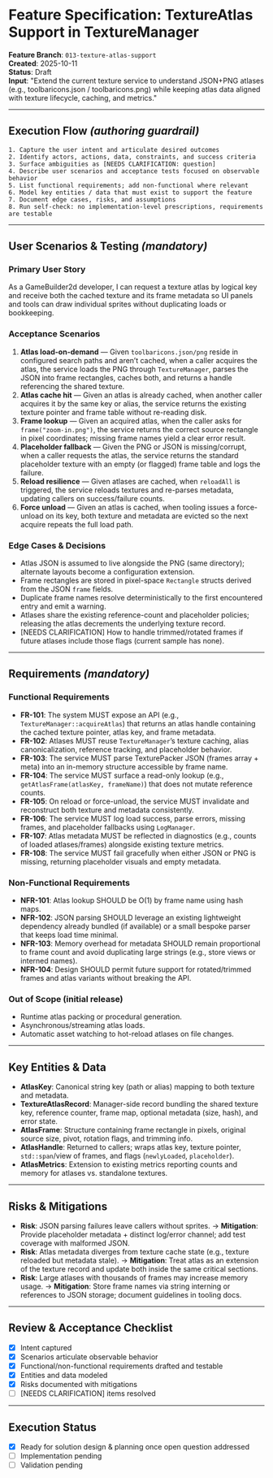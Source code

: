 # Feature Specification: TextureAtlas Support in TextureManager

**Feature Branch**: `013-texture-atlas-support`  
**Created**: 2025-10-11  
**Status**: Draft  
**Input**: "Extend the current texture service to understand JSON+PNG atlases (e.g., toolbaricons.json / toolbaricons.png) while keeping atlas data aligned with texture lifecycle, caching, and metrics."

---

## Execution Flow *(authoring guardrail)*
```
1. Capture the user intent and articulate desired outcomes
2. Identify actors, actions, data, constraints, and success criteria
3. Surface ambiguities as [NEEDS CLARIFICATION: question]
4. Describe user scenarios and acceptance tests focused on observable behavior
5. List functional requirements; add non-functional where relevant
6. Model key entities / data that must exist to support the feature
7. Document edge cases, risks, and assumptions
8. Run self-check: no implementation-level prescriptions, requirements are testable
```

---

## User Scenarios & Testing *(mandatory)*

### Primary User Story
As a GameBuilder2d developer, I can request a texture atlas by logical key and receive both the cached texture and its frame metadata so UI panels and tools can draw individual sprites without duplicating loads or bookkeeping.

### Acceptance Scenarios
1. **Atlas load-on-demand** — Given `toolbaricons.json/png` reside in configured search paths and aren’t cached, when a caller acquires the atlas, the service loads the PNG through `TextureManager`, parses the JSON into frame rectangles, caches both, and returns a handle referencing the shared texture.
2. **Atlas cache hit** — Given an atlas is already cached, when another caller acquires it by the same key or alias, the service returns the existing texture pointer and frame table without re-reading disk.
3. **Frame lookup** — Given an acquired atlas, when the caller asks for `frame("zoom-in.png")`, the service returns the correct source rectangle in pixel coordinates; missing frame names yield a clear error result.
4. **Placeholder fallback** — Given the PNG or JSON is missing/corrupt, when a caller requests the atlas, the service returns the standard placeholder texture with an empty (or flagged) frame table and logs the failure.
5. **Reload resilience** — Given atlases are cached, when `reloadAll` is triggered, the service reloads textures and re-parses metadata, updating callers on success/failure counts.
6. **Force unload** — Given an atlas is cached, when tooling issues a force-unload on its key, both texture and metadata are evicted so the next acquire repeats the full load path.

### Edge Cases & Decisions
- Atlas JSON is assumed to live alongside the PNG (same directory); alternate layouts become a configuration extension.
- Frame rectangles are stored in pixel-space `Rectangle` structs derived from the JSON `frame` fields.
- Duplicate frame names resolve deterministically to the first encountered entry and emit a warning.
- Atlases share the existing reference-count and placeholder policies; releasing the atlas decrements the underlying texture record.
- [NEEDS CLARIFICATION] How to handle trimmed/rotated frames if future atlases include those flags (current sample has none).

---

## Requirements *(mandatory)*

### Functional Requirements
- **FR-101**: The system MUST expose an API (e.g., `TextureManager::acquireAtlas`) that returns an atlas handle containing the cached texture pointer, atlas key, and frame metadata.
- **FR-102**: Atlases MUST reuse `TextureManager`’s texture caching, alias canonicalization, reference tracking, and placeholder behavior.
- **FR-103**: The service MUST parse TexturePacker JSON (frames array + meta) into an in-memory structure accessible by frame name.
- **FR-104**: The service MUST surface a read-only lookup (e.g., `getAtlasFrame(atlasKey, frameName)`) that does not mutate reference counts.
- **FR-105**: On reload or force-unload, the service MUST invalidate and reconstruct both texture and metadata consistently.
- **FR-106**: The service MUST log load success, parse errors, missing frames, and placeholder fallbacks using `LogManager`.
- **FR-107**: Atlas metadata MUST be reflected in diagnostics (e.g., counts of loaded atlases/frames) alongside existing texture metrics.
- **FR-108**: The service MUST fail gracefully when either JSON or PNG is missing, returning placeholder visuals and empty metadata.

### Non-Functional Requirements
- **NFR-101**: Atlas lookup SHOULD be O(1) by frame name using hash maps.
- **NFR-102**: JSON parsing SHOULD leverage an existing lightweight dependency already bundled (if available) or a small bespoke parser that keeps load time minimal.
- **NFR-103**: Memory overhead for metadata SHOULD remain proportional to frame count and avoid duplicating large strings (e.g., store views or interned names).
- **NFR-104**: Design SHOULD permit future support for rotated/trimmed frames and atlas variants without breaking the API.

### Out of Scope (initial release)
- Runtime atlas packing or procedural generation.
- Asynchronous/streaming atlas loads.
- Automatic asset watching to hot-reload atlases on file changes.

---

## Key Entities & Data
- **AtlasKey**: Canonical string key (path or alias) mapping to both texture and metadata.
- **TextureAtlasRecord**: Manager-side record bundling the shared texture key, reference counter, frame map, optional metadata (size, hash), and error state.
- **AtlasFrame**: Structure containing frame rectangle in pixels, original source size, pivot, rotation flags, and trimming info.
- **AtlasHandle**: Returned to callers; wraps atlas key, texture pointer, `std::span`/view of frames, and flags (`newlyLoaded`, `placeholder`).
- **AtlasMetrics**: Extension to existing metrics reporting counts and memory for atlases vs. standalone textures.

---

## Risks & Mitigations
- **Risk**: JSON parsing failures leave callers without sprites. → **Mitigation**: Provide placeholder metadata + distinct log/error channel; add test coverage with malformed JSON.
- **Risk**: Atlas metadata diverges from texture cache state (e.g., texture reloaded but metadata stale). → **Mitigation**: Treat atlas as an extension of the texture record and update both inside the same critical sections.
- **Risk**: Large atlases with thousands of frames may increase memory usage. → **Mitigation**: Store frame names via string interning or references to JSON storage; document guidelines in tooling docs.

---

## Review & Acceptance Checklist
- [x] Intent captured
- [x] Scenarios articulate observable behavior
- [x] Functional/non-functional requirements drafted and testable
- [x] Entities and data modeled
- [x] Risks documented with mitigations
- [ ] [NEEDS CLARIFICATION] items resolved

---

## Execution Status
- [x] Ready for solution design & planning once open question addressed
- [ ] Implementation pending
- [ ] Validation pending
